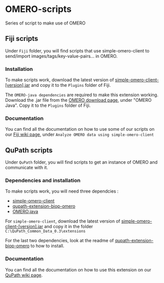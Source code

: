 # OMERO-scripts
Series of script to make use of OMERO

## Fiji scripts
Under `Fiji` folder, you will find scripts that use simple-omero-client to send/import images/tags/key-value-pairs... in OMERO.

### Installation
To make scripts work, download the latest version of [simple-omero-client-[version].jar](https://github.com/GReD-Clermont/simple-omero-client/releases) and copy it to the `Plugins` folder of Fiji. 

The `OMERO-java dependencies` are required to make this extension working. Download the .jar file from the [OMERO download page](https://www.openmicroscopy.org/omero/downloads/), under "OMERO Java". Copy it to the `Plugins` folder of Fiji. 

### Documentation
You can find all the documentation on how to use some of our scripts on our [Fiji wiki page](https://wiki-biop.epfl.ch/en/Image_Storage/OMERO/OmeroFiji), under `Analyze OMERO data using simple-omero-client`


## QuPath scripts
Under `QuPath` folder, you will find scripts to get an instance of OMERO and communicate with it.

### Dependencies and installation
To make scripts work, you will need three dependcies : 
- [simple-omero-client](https://github.com/GReD-Clermont/simple-omero-client)
- [qupath-extension-biop-omero](https://github.com/BIOP/qupath-extension-biop-omero)
- [OMERO.java](https://www.openmicroscopy.org/omero/downloads/)

For `simple-omero-client`, download the latest version of [simple-omero-client-[version].jar](https://github.com/GReD-Clermont/simple-omero-client/releases) and copy it in the folder `C:\QuPath_Common_Data_0.3\extensions`

For the last two dependencies, look at the readme of [qupath-extension-biop-omero](https://github.com/BIOP/qupath-extension-biop-omero) to how to install.

### Documentation
You can find all the documentation on how to use this extension on our [QuPath wiki page](https://wiki-biop.epfl.ch/en/Image_Storage/OMERO/OmeroQuPath).
